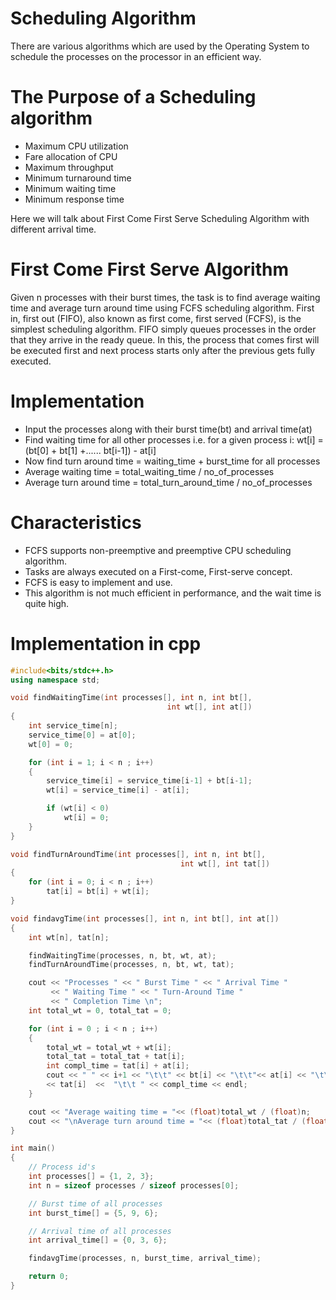 # Scheduling Algorithm

There are various algorithms which are used by the Operating System to schedule the processes on the processor in an efficient way.

# The Purpose of a Scheduling algorithm

- Maximum CPU utilization
- Fare allocation of CPU
- Maximum throughput
- Minimum turnaround time
- Minimum waiting time
- Minimum response time

Here we will talk about First Come First Serve Scheduling Algorithm with different arrival time.

# First Come First Serve Algorithm

Given n processes with their burst times, the task is to find average waiting time and
average turn around time using FCFS scheduling algorithm.
First in, first out (FIFO), also known as first come, first served (FCFS), is the simplest scheduling
algorithm. FIFO simply queues processes in the order that they arrive in the ready queue.
In this, the process that comes first will be executed first and next process starts only
after the previous gets fully executed.

# Implementation

- Input the processes along with their burst time(bt)
  and arrival time(at)
- Find waiting time for all other processes i.e. for
  a given process i:
  wt[i] = (bt[0] + bt[1] +...... bt[i-1]) - at[i]
- Now find turn around time
  = waiting_time + burst_time for all processes
- Average waiting time =
  total_waiting_time / no_of_processes
- Average turn around time =
  total_turn_around_time / no_of_processes

# Characteristics

- FCFS supports non-preemptive and preemptive CPU scheduling algorithm.
- Tasks are always executed on a First-come, First-serve concept.
- FCFS is easy to implement and use.
- This algorithm is not much efficient in performance, and the wait time is quite high.

# Implementation in cpp

```cpp
#include<bits/stdc++.h>
using namespace std;

void findWaitingTime(int processes[], int n, int bt[],
                                   int wt[], int at[])
{
    int service_time[n];
    service_time[0] = at[0];
    wt[0] = 0;

    for (int i = 1; i < n ; i++)
    {
        service_time[i] = service_time[i-1] + bt[i-1];
        wt[i] = service_time[i] - at[i];

        if (wt[i] < 0)
            wt[i] = 0;
    }
}

void findTurnAroundTime(int processes[], int n, int bt[],
                                      int wt[], int tat[])
{
    for (int i = 0; i < n ; i++)
        tat[i] = bt[i] + wt[i];
}

void findavgTime(int processes[], int n, int bt[], int at[])
{
    int wt[n], tat[n];

    findWaitingTime(processes, n, bt, wt, at);
    findTurnAroundTime(processes, n, bt, wt, tat);

    cout << "Processes " << " Burst Time " << " Arrival Time "
         << " Waiting Time " << " Turn-Around Time "
         << " Completion Time \n";
    int total_wt = 0, total_tat = 0;

    for (int i = 0 ; i < n ; i++)
    {
        total_wt = total_wt + wt[i];
        total_tat = total_tat + tat[i];
        int compl_time = tat[i] + at[i];
        cout << " " << i+1 << "\t\t" << bt[i] << "\t\t"<< at[i] << "\t\t" << wt[i] << "\t\t "
        << tat[i]  <<  "\t\t " << compl_time << endl;
    }

    cout << "Average waiting time = "<< (float)total_wt / (float)n;
    cout << "\nAverage turn around time = "<< (float)total_tat / (float)n;
}

int main()
{
    // Process id's
    int processes[] = {1, 2, 3};
    int n = sizeof processes / sizeof processes[0];

    // Burst time of all processes
    int burst_time[] = {5, 9, 6};

    // Arrival time of all processes
    int arrival_time[] = {0, 3, 6};

    findavgTime(processes, n, burst_time, arrival_time);

    return 0;
}
```
